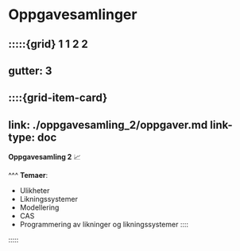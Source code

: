# Oppgavesamlinger

:::::{grid} 1 1 2 2
---
gutter: 3
---

::::{grid-item-card}
---
link: ./oppgavesamling_2/oppgaver.md
link-type: doc
---
**Oppgavesamling 2** 📈

^^^
**Temaer**:
* Ulikheter
* Likningssystemer
* Modellering
* CAS
* Programmering av likninger og likningssystemer
::::


:::::
